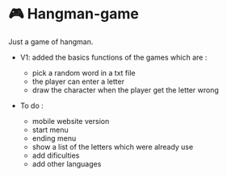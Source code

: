 # 🎮 Hangman-game

Just a game of hangman.

- V1: added the basics functions of the games which are :
  - pick a random word in a txt file
  - the player can enter a letter
  - draw the character when the player get the letter wrong

- To do :
  - mobile website version
  - start menu
  - ending menu
  - show a list of the letters which were already use
  - add dificulties
  - add other languages
